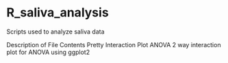 # R_saliva_analysis
Scripts used to analyze saliva data


Description of File Contents
  Pretty Interaction Plot ANOVA
              2 way interaction plot for ANOVA using ggplot2
